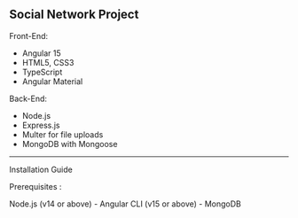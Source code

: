 Social Network Project
----------------------------------------------------------
Front-End:
- Angular 15
- HTML5, CSS3
- TypeScript
- Angular Material

Back-End:
- Node.js
- Express.js
- Multer for file uploads
- MongoDB with Mongoose
----------------------------------------------------------
Installation Guide

Prerequisites : 

Node.js (v14 or above) - Angular CLI (v15 or above) - MongoDB

